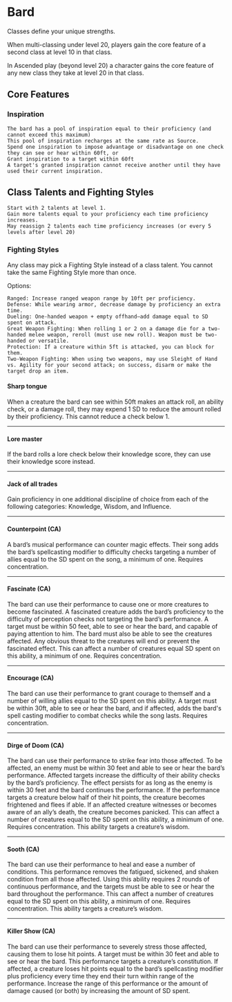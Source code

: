 # Bard

Classes define your unique strengths.

When multi-classing under level 20, players gain the core feature of a second class at level 10 in that class.

In Ascended play (beyond level 20) a character gains the core feature of any new class they take at level 20 in that class.

## Core Features

### Inspiration

    The bard has a pool of inspiration equal to their proficiency (and cannot exceed this maximum)
    This pool of inspiration recharges at the same rate as Source.
    Spend one inspiration to impose advantage or disadvantage on one check they can see or hear within 60ft, or
    Grant inspiration to a target within 60ft
    A target's granted inspiration cannot receive another until they have used their current inspiration.


## Class Talents and Fighting Styles

    Start with 2 talents at level 1.
    Gain more talents equal to your proficiency each time proficiency increases.
    May reassign 2 talents each time proficiency increases (or every 5 levels after level 20)

### Fighting Styles

Any class may pick a Fighting Style instead of a class talent. You cannot take the same Fighting Style more than once.

Options:

    Ranged: Increase ranged weapon range by 10ft per proficiency.
    Defense: While wearing armor, decrease damage by proficiency an extra time.
    Dueling: One-handed weapon + empty offhand—add damage equal to SD spent on attack.
    Great Weapon Fighting: When rolling 1 or 2 on a damage die for a two-handed melee weapon, reroll (must use new roll). Weapon must be two-handed or versatile.
    Protection: If a creature within 5ft is attacked, you can block for them.
    Two-Weapon Fighting: When using two weapons, may use Sleight of Hand vs. Agility for your second attack; on success, disarm or make the target drop an item.



#### Sharp tongue
When a creature the bard can see within 50ft makes an attack roll, an ability check, or a damage roll, they may expend 1 SD to reduce the amount rolled by their proficiency. This cannot reduce a check below 1.

---

#### Lore master
If the bard rolls a lore check below their knowledge score, they can use their knowledge score instead.

---

#### Jack of all trades
Gain proficiency in one additional discipline of choice from each of the following categories: Knowledge, Wisdom, and Influence.

---

#### Counterpoint (CA)
A bard’s musical performance can counter magic effects. Their song adds the bard’s spellcasting modifier to difficulty checks targeting a number of allies equal to the SD spent on the song, a minimum of one. Requires concentration.

---

#### Fascinate (CA)
The bard can use their performance to cause one or more creatures to become fascinated. A fascinated creature adds the bard’s proficiency to the difficulty of perception checks not targeting the bard’s performance. A target must be within 50 feet, able to see or hear the bard, and capable of paying attention to him. The bard must also be able to see the creatures affected. Any obvious threat to the creatures will end or prevent the fascinated effect. This can affect a number of creatures equal SD spent on this ability, a minimum of one. Requires concentration.

---

#### Encourage (CA)
The bard can use their performance to grant courage to themself and a number of willing allies equal to the SD spent on this ability. A target must be within 30ft, able to see or hear the bard, and if affected, adds the bard's spell casting modifier to combat checks while the song lasts. Requires concentration.

---

#### Dirge of Doom (CA)
The bard can use their performance to strike fear into those affected. To be affected, an enemy must be within 30 feet and able to see or hear the bard’s performance. Affected targets increase the difficulty of their ability checks by the bard’s proficiency. The effect persists for as long as the enemy is within 30 feet and the bard continues the performance. If the performance targets a creature below half of their hit points, the creature becomes frightened and flees if able. If an affected creature witnesses or becomes aware of an ally’s death, the creature becomes panicked. This can affect a number of creatures equal to the SD spent on this ability, a minimum of one. Requires concentration. This ability targets a creature’s wisdom.

---

#### Sooth (CA)
The bard can use their performance to heal and ease a number of conditions. This performance removes the fatigued, sickened, and shaken condition from all those affected. Using this ability requires 2 rounds of continuous performance, and the targets must be able to see or hear the bard throughout the performance. This can affect a number of creatures equal to the SD spent on this ability, a minimum of one. Requires concentration. This ability targets a creature’s wisdom.

---

#### Killer Show (CA)
The bard can use their performance to severely stress those affected, causing them to lose hit points. A target must be within 30 feet and able to see or hear the bard. This performance targets a creature’s constitution. If affected, a creature loses hit points equal to the bard’s spellcasting modifier plus proficiency every time they end their turn within range of the performance. Increase the range of this performance or the amount of damage caused (or both) by increasing the amount of SD spent.
